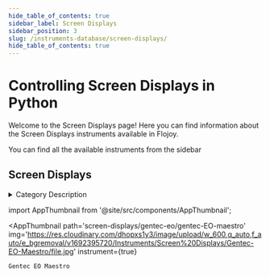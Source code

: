 ```yaml
--- 
hide_table_of_contents: true
sidebar_label: Screen Displays
sidebar_position: 3
slug: /instruments-database/screen-displays/
hide_table_of_contents: true
---
```


# Controlling Screen Displays in Python

Welcome to the Screen Displays page! Here you can find information about the Screen Displays instruments available in Flojoy.

You can find all the available instruments from the sidebar


## Screen Displays 

<details> 
<summary>Category Description</summary> 
Touchscreen Display device
</details> 

<!-- Custom component -->
import AppThumbnail from '@site/src/components/AppThumbnail';

<div className="flex flex-wrap">

<AppThumbnail 
    path='screen-displays/gentec-eo/gentec-EO-maestro'
    img='https://res.cloudinary.com/dhopxs1y3/image/upload/w_600,q_auto,f_auto/e_bgremoval/v1692395720/Instruments/Screen%20Displays/Gentec-EO-Maestro/file.jpg'
    instrument={true}
>
    Gentec EO Maestro
</AppThumbnail>
</div>